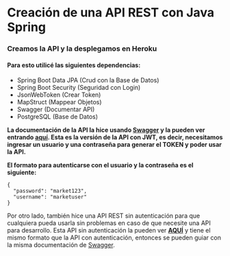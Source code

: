# Creación de una API REST con Java Spring

### Creamos la API y la desplegamos en Heroku

#### Para esto utilicé las siguientes dependencias:

- Spring Boot Data JPA (Crud con la Base de Datos)
- Spring Boot Security (Seguridad con Login)
- JsonWebToken (Crear Token)
- MapStruct (Mappear Objetos)
- Swagger (Documentar API)
- PostgreSQL (Base de Datos)

**La documentación de la API la hice usando [Swagger](https://swagger.io/ "Swagger") y la pueden ver entrando [aquí](https://apimarket.herokuapp.com/market/api/swagger-ui.html#/ "aquí"). Esta es la versión de la API con JWT, es decir, necesitamos ingresar un usuario y una contraseña para generar el TOKEN y poder usar la API.**

**El formato para autenticarse con el usuario y la contraseña es el siguiente:**

    {
      "password": "market123",
      "username": "marketuser"
    }

Por otro lado, también hice una API REST sin autenticación para que cualquiera pueda usarla sin problemas en caso de que necesite una API para desarrollo. Esta API sin autenticación la pueden ver **[AQUÍ](https://apimarket-sintoken.herokuapp.com/market/api/products/all "AQUí")** y tiene el mismo formato que la API con autenticación, entonces se pueden guiar con la misma documentación de [Swagger](https://swagger.io/ "Swagger").
